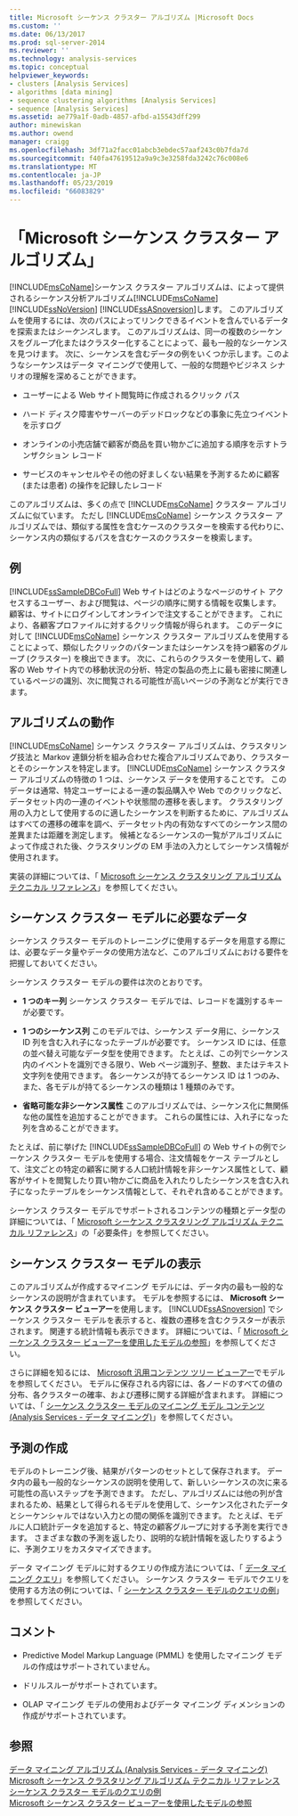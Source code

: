 ```yaml
---
title: Microsoft シーケンス クラスター アルゴリズム |Microsoft Docs
ms.custom: ''
ms.date: 06/13/2017
ms.prod: sql-server-2014
ms.reviewer: ''
ms.technology: analysis-services
ms.topic: conceptual
helpviewer_keywords:
- clusters [Analysis Services]
- algorithms [data mining]
- sequence clustering algorithms [Analysis Services]
- sequence [Analysis Services]
ms.assetid: ae779a1f-0adb-4857-afbd-a15543dff299
author: minewiskan
ms.author: owend
manager: craigg
ms.openlocfilehash: 3df71a2facc01abcb3ebdec57aaf243c0b7fda7d
ms.sourcegitcommit: f40fa47619512a9a9c3e3258fda3242c76c008e6
ms.translationtype: MT
ms.contentlocale: ja-JP
ms.lasthandoff: 05/23/2019
ms.locfileid: "66083829"
---
```

# <a name="microsoft-sequence-clustering-algorithm"></a>「Microsoft シーケンス クラスター アルゴリズム」
  [!INCLUDE[msCoName](../../includes/msconame-md.md)]シーケンス クラスター アルゴリズムは、によって提供されるシーケンス分析アルゴリズム[!INCLUDE[msCoName](../../includes/msconame-md.md)] [!INCLUDE[ssNoVersion](../../includes/ssnoversion-md.md)] [!INCLUDE[ssASnoversion](../../includes/ssasnoversion-md.md)]します。 このアルゴリズムを使用するには、次のパスによってリンクできるイベントを含んでいるデータを探索または*シーケンス*します。 このアルゴリズムは、同一の複数のシーケンスをグループ化またはクラスター化することによって、最も一般的なシーケンスを見つけます。 次に、シーケンスを含むデータの例をいくつか示します。このようなシーケンスはデータ マイニングで使用して、一般的な問題やビジネス シナリオの理解を深めることができます。  
  
-   ユーザーによる Web サイト閲覧時に作成されるクリック パス  
  
-   ハード ディスク障害やサーバーのデッドロックなどの事象に先立つイベントを示すログ  
  
-   オンラインの小売店舗で顧客が商品を買い物かごに追加する順序を示すトランザクション レコード  
  
-   サービスのキャンセルやその他の好ましくない結果を予測するために顧客 (または患者) の操作を記録したレコード  
  
 このアルゴリズムは、多くの点で [!INCLUDE[msCoName](../../includes/msconame-md.md)] クラスター アルゴリズムに似ています。 ただし [!INCLUDE[msCoName](../../includes/msconame-md.md)] シーケンス クラスター アルゴリズムでは、類似する属性を含むケースのクラスターを検索する代わりに、シーケンス内の類似するパスを含むケースのクラスターを検索します。  
  
## <a name="example"></a>例  
 [!INCLUDE[ssSampleDBCoFull](../../includes/sssampledbcofull-md.md)] Web サイトはどのようなページのサイト アクセスするユーザー、および閲覧は、ページの順序に関する情報を収集します。 顧客は、サイトにログインしてオンラインで注文することができます。 これにより、各顧客プロファイルに対するクリック情報が得られます。 このデータに対して [!INCLUDE[msCoName](../../includes/msconame-md.md)] シーケンス クラスター アルゴリズムを使用することによって、類似したクリックのパターンまたはシーケンスを持つ顧客のグループ (クラスター) を検出できます。 次に、これらのクラスターを使用して、顧客の Web サイト内での移動状況の分析、特定の製品の売上に最も密接に関連しているページの識別、次に閲覧される可能性が高いページの予測などが実行できます。  
  
## <a name="how-the-algorithm-works"></a>アルゴリズムの動作  
 [!INCLUDE[msCoName](../../includes/msconame-md.md)] シーケンス クラスター アルゴリズムは、クラスタリング技法と Markov 連鎖分析を組み合わせた複合アルゴリズムであり、クラスターとそのシーケンスを特定します。 [!INCLUDE[msCoName](../../includes/msconame-md.md)] シーケンス クラスター アルゴリズムの特徴の 1 つは、シーケンス データを使用することです。 このデータは通常、特定ユーザーによる一連の製品購入や Web でのクリックなど、データセット内の一連のイベントや状態間の遷移を表します。 クラスタリング用の入力として使用するのに適したシーケンスを判断するために、アルゴリズムはすべての遷移の確率を調べ、データセット内の有効なすべてのシーケンス間の差異または距離を測定します。 候補となるシーケンスの一覧がアルゴリズムによって作成された後、クラスタリングの EM 手法の入力としてシーケンス情報が使用されます。  
  
 実装の詳細については、「 [Microsoft シーケンス クラスタリング アルゴリズム テクニカル リファレンス](microsoft-sequence-clustering-algorithm-technical-reference.md)」を参照してください。  
  
## <a name="data-required-for-sequence-clustering-models"></a>シーケンス クラスター モデルに必要なデータ  
 シーケンス クラスター モデルのトレーニングに使用するデータを用意する際には、必要なデータ量やデータの使用方法など、このアルゴリズムにおける要件を把握しておいてください。  
  
 シーケンス クラスター モデルの要件は次のとおりです。  
  
-   **1 つのキー列** シーケンス クラスター モデルでは、レコードを識別するキーが必要です。  
  
-   **1 つのシーケンス列** このモデルでは、シーケンス データ用に、シーケンス ID 列を含む入れ子になったテーブルが必要です。 シーケンス ID には、任意の並べ替え可能なデータ型を使用できます。 たとえば、この列でシーケンス内のイベントを識別できる限り、Web ページ識別子、整数、またはテキスト文字列を使用できます。 各シーケンスが持てるシーケンス ID は 1 つのみ、また、各モデルが持てるシーケンスの種類は 1 種類のみです。  
  
-   **省略可能な非シーケンス属性** このアルゴリズムでは、シーケンス化に無関係な他の属性を追加することができます。 これらの属性には、入れ子になった列を含めることができます。  
  
 たとえば、前に挙げた [!INCLUDE[ssSampleDBCoFull](../../includes/sssampledbcofull-md.md)] の Web サイトの例でシーケンス クラスター モデルを使用する場合、注文情報をケース テーブルとして、注文ごとの特定の顧客に関する人口統計情報を非シーケンス属性として、顧客がサイトを閲覧したり買い物かごに商品を入れたりしたシーケンスを含む入れ子になったテーブルをシーケンス情報として、それぞれ含めることができます。  
  
 シーケンス クラスター モデルでサポートされるコンテンツの種類とデータ型の詳細については、「 [Microsoft シーケンス クラスタリング アルゴリズム テクニカル リファレンス](microsoft-sequence-clustering-algorithm-technical-reference.md)」の「必要条件」を参照してください。  
  
## <a name="viewing-a-sequence-clustering-model"></a>シーケンス クラスター モデルの表示  
 このアルゴリズムが作成するマイニング モデルには、データ内の最も一般的なシーケンスの説明が含まれています。 モデルを参照するには、 **Microsoft シーケンス クラスター ビューアー**を使用します。 [!INCLUDE[ssASnoversion](../../includes/ssasnoversion-md.md)] でシーケンス クラスター モデルを表示すると、複数の遷移を含むクラスターが表示されます。 関連する統計情報も表示できます。 詳細については、「 [Microsoft シーケンス クラスター ビューアーを使用したモデルの参照](browse-a-model-using-the-microsoft-sequence-cluster-viewer.md)」を参照してください。  
  
 さらに詳細を知るには、 [Microsoft 汎用コンテンツ ツリー ビューアー](browse-a-model-using-the-microsoft-generic-content-tree-viewer.md)でモデルを参照してください。 モデルに保存される内容には、各ノードのすべての値の分布、各クラスターの確率、および遷移に関する詳細が含まれます。 詳細については、「 [シーケンス クラスター モデルのマイニング モデル コンテンツ (Analysis Services - データ マイニング)](mining-model-content-for-sequence-clustering-models.md)」を参照してください。  
  
## <a name="creating-predictions"></a>予測の作成  
 モデルのトレーニング後、結果がパターンのセットとして保存されます。 データ内の最も一般的なシーケンスの説明を使用して、新しいシーケンスの次に来る可能性の高いステップを予測できます。 ただし、アルゴリズムには他の列が含まれるため、結果として得られるモデルを使用して、シーケンス化されたデータとシーケンシャルではない入力との間の関係を識別できます。 たとえば、モデルに人口統計データを追加すると、特定の顧客グループに対する予測を実行できます。 さまざまな数の予測を返したり、説明的な統計情報を返したりするように、予測クエリをカスタマイズできます。  
  
 データ マイニング モデルに対するクエリの作成方法については、「 [データ マイニング クエリ](data-mining-queries.md)」を参照してください。 シーケンス クラスター モデルでクエリを使用する方法の例については、「 [シーケンス クラスター モデルのクエリの例](clustering-model-query-examples.md)」を参照してください。  
  
## <a name="remarks"></a>コメント  
  
-   Predictive Model Markup Language (PMML) を使用したマイニング モデルの作成はサポートされていません。  
  
-   ドリルスルーがサポートされています。  
  
-   OLAP マイニング モデルの使用およびデータ マイニング ディメンションの作成がサポートされています。  
  
## <a name="see-also"></a>参照  
 [データ マイニング アルゴリズム &#40;Analysis Services - データ マイニング&#41;](data-mining-algorithms-analysis-services-data-mining.md)   
 [Microsoft シーケンス クラスタリング アルゴリズム テクニカル リファレンス](microsoft-sequence-clustering-algorithm-technical-reference.md)   
 [シーケンス クラスター モデルのクエリの例](clustering-model-query-examples.md)   
 [Microsoft シーケンス クラスター ビューアーを使用したモデルの参照](browse-a-model-using-the-microsoft-sequence-cluster-viewer.md)  
  
  
